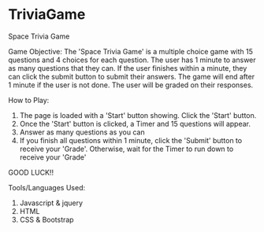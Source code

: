# TriviaGame

Space Trivia Game

Game Objective:
The 'Space Trivia Game' is a multiple choice game with 15 questions and 4 choices for each question. The user has 1 minute to answer as many questions that they can. If the user finishes within a minute, they can click the submit button to submit their answers. The game will end after 1 minute if the user is not done. The user will be graded on their responses.


How to Play:
1. The page is loaded with a 'Start' button showing. Click the 'Start' button.
2. Once the 'Start' button is clicked, a Timer and 15 questions will appear.
3. Answer as many questions as you can
4. If you finish all questions within 1 minute, click the 'Submit' button to receive your 'Grade'. Otherwise, wait for the Timer to run down to receive your 'Grade'

GOOD LUCK!!

Tools/Languages Used:
1. Javascript & jquery
2. HTML
3. CSS & Bootstrap